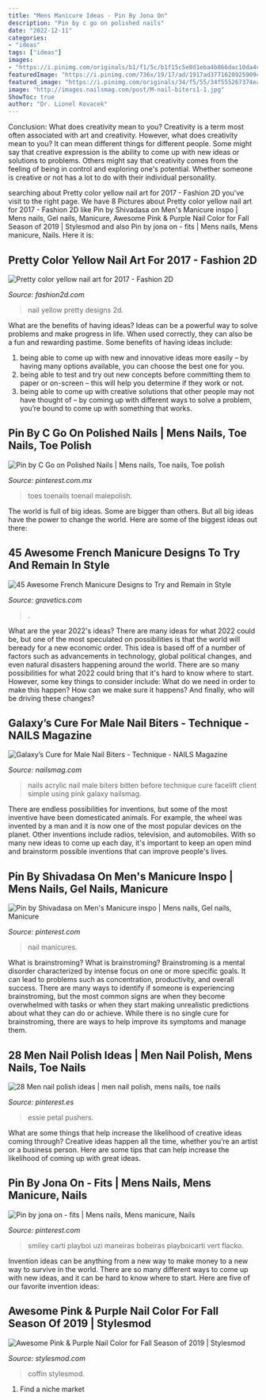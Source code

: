 ```yaml
---
title: "Mens Manicure Ideas - Pin By Jona On"
description: "Pin by c go on polished nails"
date: "2022-12-11"
categories:
- "ideas"
tags: ["ideas"]
images:
- "https://i.pinimg.com/originals/b1/f1/5c/b1f15c5e8d1eba4b866dac10da4c4807.jpg"
featuredImage: "https://i.pinimg.com/736x/19/17/ad/1917ad3771620925909c652de8a1aad7.jpg"
featured_image: "https://i.pinimg.com/originals/34/f5/55/34f555267374ea3f84192ccb43461cc0.jpg"
image: "http://images.nailsmag.com/post/M-nail-biters1-1.jpg"
ShowToc: true
author: "Dr. Lionel Kovacek"
---
```



Conclusion: What does creativity mean to you?
Creativity is a term most often associated with art and creativity. However, what does creativity mean to you? It can mean different things for different people. Some might say that creative expression is the ability to come up with new ideas or solutions to problems. Others might say that creativity comes from the feeling of being in control and exploring one's potential. Whether someone is creative or not has a lot to do with their individual personality.

	

		
searching about Pretty color yellow nail art for 2017 - Fashion 2D you've visit to the right page. We have 8 Pictures about Pretty color yellow nail art for 2017 - Fashion 2D like Pin by Shivadasa on Men&#039;s Manicure inspo | Mens nails, Gel nails, Manicure, Awesome Pink &amp; Purple Nail Color for Fall Season of 2019 | Stylesmod and also Pin by jona on - fits | Mens nails, Mens manicure, Nails. Here it is:
		
    
## Pretty Color Yellow Nail Art For 2017 - Fashion 2D

<img loading=lazy src="https://lh3.googleusercontent.com/-Jjq_WZZcyYo/WTbzoTJfWwI/AAAAAAADY8w/MrX_PnI67RUf6Z2SXCjGdT577Qy-dM6awCHM/s0/imgcc551aaf22a37dfbd5a18810146fbb0a.jpg" onerror="this.onerror=null;this.src='https://tse4.mm.bing.net/th?id=OIP.qutS9PJgf_qcy5g2JjI4hgHaKN&amp;pid=15.1';" alt="Pretty color yellow nail art for 2017 - Fashion 2D">

_Source: fashion2d.com_

>nail yellow pretty designs 2d. 

	

What are the benefits of having ideas?
Ideas can be a powerful way to solve problems and make progress in life. When used correctly, they can also be a fun and rewarding pastime. Some benefits of having ideas include: 
1) being able to come up with new and innovative ideas more easily – by having many options available, you can choose the best one for you. 
2) being able to test and try out new concepts before committing them to paper or on-screen – this will help you determine if they work or not. 
3) being able to come up with creative solutions that other people may not have thought of – by coming up with different ways to solve a problem, you’re bound to come up with something that works.

    
## Pin By C Go On Polished Nails | Mens Nails, Toe Nails, Toe Polish

<img loading=lazy src="https://i.pinimg.com/736x/19/17/ad/1917ad3771620925909c652de8a1aad7.jpg" onerror="this.onerror=null;this.src='https://tse2.mm.bing.net/th?id=OIP.eZXN57VzMg55MwP0GTrG8AHaJ4&amp;pid=15.1';" alt="Pin by C Go on Polished Nails | Mens nails, Toe nails, Toe polish">

_Source: pinterest.com.mx_

>toes toenails toenail malepolish. 

	

The world is full of big ideas. Some are bigger than others. But all big ideas have the power to change the world. Here are some of the biggest ideas out there:

    
## 45 Awesome French Manicure Designs To Try And Remain In Style

<img loading=lazy src="https://www.gravetics.com/wp-content/uploads/2017/04/nailsdesignfrenchmanicure.jpg" onerror="this.onerror=null;this.src='https://tse4.mm.bing.net/th?id=OIP.k1hKaHFAiiV0IEaMIA8j-gHaJQ&amp;pid=15.1';" alt="45 Awesome French Manicure Designs to Try and Remain in Style">

_Source: gravetics.com_

>. 

	

What are the year 2022's ideas?
There are many ideas for what 2022 could be, but one of the most speculated on possibilities is that the world will beready for a new economic order. This idea is based off of a number of factors such as advancements in technology, global political changes, and even natural disasters happening around the world. There are so many possibilities for what 2022 could bring that it's hard to know where to start. However, some key things to consider include: What do we need in order to make this happen? How can we make sure it happens? And finally, who will be driving these changes?

    
## Galaxy’s Cure For Male Nail Biters - Technique - NAILS Magazine

<img loading=lazy src="http://images.nailsmag.com/post/M-nail-biters1-1.jpg" onerror="this.onerror=null;this.src='https://tse3.mm.bing.net/th?id=OIP.aazISNn5c7cxQ8a3a05wUAAAAA&amp;pid=15.1';" alt="Galaxy’s Cure for Male Nail Biters - Technique - NAILS Magazine">

_Source: nailsmag.com_

>nails acrylic nail male biters bitten before technique cure facelift client simple using pink galaxy nailsmag. 

	

There are endless possibilities for inventions, but some of the most inventive have been domesticated animals. For example, the wheel was invented by a man and it is now one of the most popular devices on the planet. Other inventions include radios, television, and automobiles. With so many new ideas to come up each day, it's important to keep an open mind and brainstorm possible inventions that can improve people's lives.

    
## Pin By Shivadasa On Men&#039;s Manicure Inspo | Mens Nails, Gel Nails, Manicure

<img loading=lazy src="https://i.pinimg.com/originals/34/f5/55/34f555267374ea3f84192ccb43461cc0.jpg" onerror="this.onerror=null;this.src='https://tse1.mm.bing.net/th?id=OIP.LqSpyYwXlf4CwavyjGPzVQHaHa&amp;pid=15.1';" alt="Pin by Shivadasa on Men&#039;s Manicure inspo | Mens nails, Gel nails, Manicure">

_Source: pinterest.com_

>nail manicures. 

	

What is brainstroming?
What is brainstroming? Brainstroming is a mental disorder characterized by intense focus on one or more specific goals. It can lead to problems such as concentration, productivity, and overall success. There are many ways to identify if someone is experiencing brainstroming, but the most common signs are when they become overwhelmed with tasks or when they start making unrealistic predictions about what they can do or achieve. While there is no single cure for brainstroming, there are ways to help improve its symptoms and manage them.

    
## 28 Men Nail Polish Ideas | Men Nail Polish, Mens Nails, Toe Nails

<img loading=lazy src="https://i.pinimg.com/474x/81/9b/d5/819bd524ca27d5cbd844baf1a6726ac1.jpg" onerror="this.onerror=null;this.src='https://tse1.mm.bing.net/th?id=OIP.s4qkVCb6h03S2DUccJCRwAAAAA&amp;pid=15.1';" alt="28 Men nail polish ideas | men nail polish, mens nails, toe nails">

_Source: pinterest.es_

>essie petal pushers. 

	

What are some things that help increase the likelihood of creative ideas coming through?
Creative ideas happen all the time, whether you’re an artist or a business person. Here are some tips that can help increase the likelihood of coming up with great ideas.

    
## Pin By Jona On - Fits | Mens Nails, Mens Manicure, Nails

<img loading=lazy src="https://i.pinimg.com/originals/b1/f1/5c/b1f15c5e8d1eba4b866dac10da4c4807.jpg" onerror="this.onerror=null;this.src='https://tse1.mm.bing.net/th?id=OIP.ycQNdnIMhJPRGYG7n0K7eAHaHa&amp;pid=15.1';" alt="Pin by jona on - fits | Mens nails, Mens manicure, Nails">

_Source: pinterest.com_

>smiley carti playboi uzi maneiras bobeiras playboicarti vert flacko. 

	

Invention ideas can be anything from a new way to make money to a new way to survive in the world. There are so many different ways to come up with new ideas, and it can be hard to know where to start. Here are five of our favorite invention ideas:

    
## Awesome Pink &amp; Purple Nail Color For Fall Season Of 2019 | Stylesmod

<img loading=lazy src="https://i1.wp.com/stylesmod.com/wp-content/uploads/2019/10/Awesome-Pink-Purple-Nail-Color.jpg?resize=566%2C724&amp;ssl=1" onerror="this.onerror=null;this.src='https://tse3.mm.bing.net/th?id=OIP.FGs5PI8XtwN0wAod-2oM9wHaJe&amp;pid=15.1';" alt="Awesome Pink &amp; Purple Nail Color for Fall Season of 2019 | Stylesmod">

_Source: stylesmod.com_

>coffin stylesmod. 

	

1. Find a niche market 

